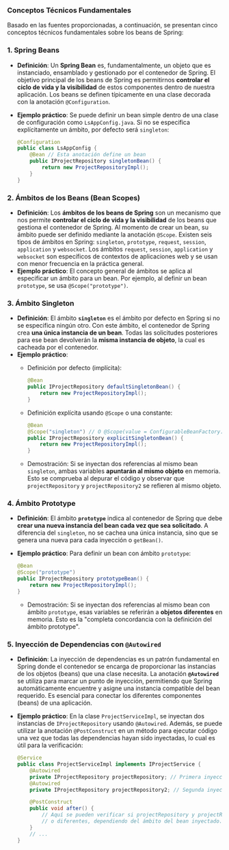 ### **Conceptos Técnicos Fundamentales**

Basado en las fuentes proporcionadas, a continuación, se presentan cinco conceptos técnicos fundamentales sobre los beans de Spring:

### **1. Spring Beans**

- **Definición**: Un **Spring Bean** es, fundamentalmente, un objeto que es instanciado, ensamblado y gestionado por el contenedor de Spring. El objetivo principal de los beans de Spring es permitirnos **controlar el ciclo de vida y la visibilidad** de estos componentes dentro de nuestra aplicación. Los beans se definen típicamente en una clase decorada con la anotación `@Configuration`.
- **Ejemplo práctico**: Se puede definir un bean simple dentro de una clase de configuración como `LsAppConfig.java`. Si no se especifica explícitamente un ámbito, por defecto será `singleton`:

    ```java
    @Configuration
    public class LsAppConfig {
        @Bean // Esta anotación define un bean
        public IProjectRepository singletonBean() {
            return new ProjectRepositoryImpl();
        }
    }
    ```


### **2. Ámbitos de los Beans (Bean Scopes)**

- **Definición**: Los **ámbitos de los beans de Spring** son un mecanismo que nos permite **controlar el ciclo de vida y la visibilidad** de los beans que gestiona el contenedor de Spring. Al momento de crear un bean, su ámbito puede ser definido mediante la anotación `@Scope`. Existen seis tipos de ámbitos en Spring: `singleton`, `prototype`, `request`, `session`, `application` y `websocket`. Los ámbitos `request`, `session`, `application` y `websocket` son específicos de contextos de aplicaciones web y se usan con menor frecuencia en la práctica general.
- **Ejemplo práctico**: El concepto general de ámbitos se aplica al especificar un ámbito para un bean. Por ejemplo, al definir un bean `prototype`, se usa `@Scope("prototype")`.

### **3. Ámbito Singleton**

- **Definición**: El ámbito **`singleton`** es el ámbito por defecto en Spring si no se especifica ningún otro. Con este ámbito, el contenedor de Spring crea **una única instancia de un bean**. Todas las solicitudes posteriores para ese bean devolverán la **misma instancia de objeto**, la cual es cacheada por el contenedor.
- **Ejemplo práctico**:
    - Definición por defecto (implícita):

        ```java
        @Bean
        public IProjectRepository defaultSingletonBean() {
            return new ProjectRepositoryImpl();
        }
        ```

    - Definición explícita usando `@Scope` o una constante:

        ```java
        @Bean
        @Scope("singleton") // O @Scope(value = ConfigurableBeanFactory.SCOPE_SINGLETON)
        public IProjectRepository explicitSingletonBean() {
            return new ProjectRepositoryImpl();
        }
        ```

    - Demostración: Si se inyectan dos referencias al mismo bean `singleton`, ambas variables **apuntarán al mismo objeto** en memoria. Esto se comprueba al depurar el código y observar que `projectRepository` y `projectRepository2` se refieren al mismo objeto.

### **4. Ámbito Prototype**

- **Definición**: El ámbito **`prototype`** indica al contenedor de Spring que debe **crear una nueva instancia del bean cada vez que sea solicitado**. A diferencia del `singleton`, no se cachea una única instancia, sino que se genera una nueva para cada inyección o `getBean()`.
- **Ejemplo práctico**: Para definir un bean con ámbito `prototype`:

    ```java
    @Bean
    @Scope("prototype")
    public IProjectRepository prototypeBean() {
        return new ProjectRepositoryImpl();
    }
    ```

    - Demostración: Si se inyectan dos referencias al mismo bean con ámbito `prototype`, esas variables se referirán a **objetos diferentes** en memoria. Esto es la "completa concordancia con la definición del ámbito prototype".

### **5. Inyección de Dependencias con `@Autowired`**

- **Definición**: La inyección de dependencias es un patrón fundamental en Spring donde el contenedor se encarga de proporcionar las instancias de los objetos (beans) que una clase necesita. La anotación **`@Autowired`** se utiliza para marcar un punto de inyección, permitiendo que Spring automáticamente encuentre y asigne una instancia compatible del bean requerido. Es esencial para conectar los diferentes componentes (beans) de una aplicación.
- **Ejemplo práctico**: En la clase `ProjectServiceImpl`, se inyectan dos instancias de `IProjectRepository` usando `@Autowired`. Además, se puede utilizar la anotación `@PostConstruct` en un método para ejecutar código una vez que todas las dependencias hayan sido inyectadas, lo cual es útil para la verificación:

    ```java
    @Service
    public class ProjectServiceImpl implements IProjectService {
        @Autowired
        private IProjectRepository projectRepository; // Primera inyección
        @Autowired
        private IProjectRepository projectRepository2; // Segunda inyección
    
        @PostConstruct
        public void after() {
            // Aquí se pueden verificar si projectRepository y projectRepository2 son el mismo objeto
            // o diferentes, dependiendo del ámbito del bean inyectado.
        }
        // ...
    }
    ```